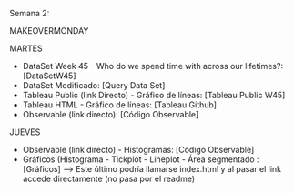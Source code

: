 Semana 2: 

MAKEOVERMONDAY

MARTES

* DataSet Week 45 - Who do we spend time with across our lifetimes?: [DataSetW45]<!--(https://download.data.world/s/amkf7cy2sua4ptlt4svam33ywnt4h7)--> 
* DataSet Modificado: [Query Data Set]<!--(https://download.data.world/s/z5bofpu3osa6ipy6hzb2hmda56iusr)--> 
* Tableau Public (link Directo) - Gráfico de líneas: [Tableau Public W45]<!--(https://public.tableau.com/app/profile/laura1716/viz/Semana2_16680960800440/LineChart?publish=yes)--> 
* Tableau HTML - Gráfico de líneas: [Tableau Github]<!--(https://laurita911.github.io/infovis/S2/tableauhtml.html)--> 
* Observable (link directo): [Código Observable]<!--(https://observablehq.com/d/80b2d7971d3bae33)--> 

JUEVES

* Observable (link directo) - Histogramas: [Código Observable]<!--(https://observablehq.com/d/e2e5300ce09a268e)--> 
* Gráficos (Histograma - Tickplot - Lineplot - Área segmentado : [Gráficos]<!--(https://laurita911.github.io/infovis/S2/histograma.html)--> 
--> Este último podría llamarse index.html y al pasar el link accede directamente (no pasa por el readme)
